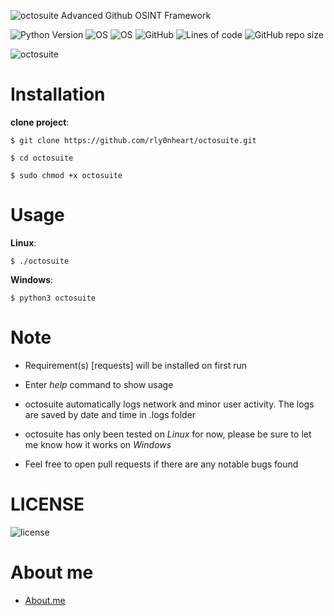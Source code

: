 ![octosuite](https://user-images.githubusercontent.com/74001397/155901728-82917d24-5b5a-4016-b5f7-df479699ba87.png)
Advanced Github OSINT Framework

![Python Version](https://img.shields.io/badge/python-3.x-blue?style=for-the-badge&logo=python)
![OS](https://img.shields.io/badge/OS-GNU%2FLinux-red?style=for-the-badge&logo=Linux)
![OS](https://img.shields.io/badge/OS-Windows-blue?style=for-the-badge&logo=Windows)
![GitHub](https://img.shields.io/github/license/rly0nheart/octosuite?style=for-the-badge&logo=github)
![Lines of code](https://img.shields.io/tokei/lines/github/rly0nheart/octosuite?style=for-the-badge&logo=github)
![GitHub repo size](https://img.shields.io/github/repo-size/rly0nheart/octosuite?style=for-the-badge&logo=github)

![octosuite](https://user-images.githubusercontent.com/74001397/155878843-0e6e3337-98bf-4b4f-97f3-c31d8350468c.gif)


# Installation
**clone project**:

```
$ git clone https://github.com/rly0nheart/octosuite.git
```

```
$ cd octosuite
```

```
$ sudo chmod +x octosuite
```


# Usage
**Linux**:
```
$ ./octosuite
```

**Windows**:
```
$ python3 octosuite
```


# Note
* Requirement(s) [requests] will be installed on first run
* Enter *help* command to show usage
* octosuite automatically logs network and minor user activity. The logs are saved by date and time in .logs folder

* octosuite has only been tested on *Linux* for now, please be sure to let me know how it works on *Windows*

* Feel free to open pull requests if there are any notable bugs found 


# LICENSE
![license](https://user-images.githubusercontent.com/74001397/137917929-2f2cdb0c-4d1d-4e4b-9f0d-e01589e027b5.png)

# About me
* [About.me](https://about.me/rly0nheart)
